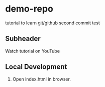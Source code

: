 # demo-repo
tutorial to learn git/github
second commit test


## Subheader

Watch tutorial on YouTube

## Local Development

1. Open index.html in browser.